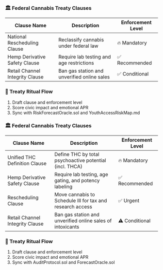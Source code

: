### 🏛️ Federal Cannabis Treaty Clauses
| Clause Name              | Description                                               | Enforcement Level |
|---------------------------|-----------------------------------------------------------|--------------------|
| National Rescheduling Clause | Reclassify cannabis under federal law                 | 🔥 Mandatory  
| Hemp Derivative Safety Clause| Require lab testing and age restrictions              | ✅ Recommended  
| Retail Channel Integrity Clause| Ban gas station and unverified online sales         | ✅ Conditional  

### 🔄 Treaty Ritual Flow
1. Draft clause and enforcement level  
2. Score civic impact and emotional APR  
3. Sync with RiskForecastOracle.sol and YouthAccessRiskMap.md

### 🏛️ Federal Cannabis Treaty Clauses
| Clause Name                    | Description                                                   | Enforcement Level |
|-------------------------------|---------------------------------------------------------------|--------------------|
| Unified THC Definition Clause | Define THC by total psychoactive potential (incl. THCA)       | 🔥 Mandatory  
| Hemp Derivative Safety Clause | Require lab testing, age gating, and potency labeling         | ✅ Recommended  
| Rescheduling Clause           | Move cannabis to Schedule III for tax and research access     | ✅ Urgent  
| Retail Channel Integrity Clause| Ban gas station and unverified online sales of intoxicants   | ⚠️ Conditional  

### 🔄 Treaty Ritual Flow
1. Draft clause and enforcement level  
2. Score civic impact and emotional APR  
3. Sync with AuditProtocol.sol and ForecastOracle.sol
